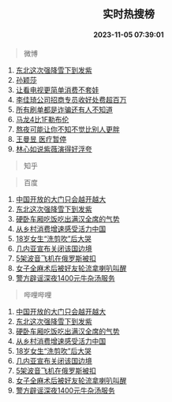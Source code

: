 <div align="center"><h2>实时热搜榜</h2><h4>2023-11-05 07:39:01</h4></div>

> 微博  

1. [东北这次强降雪下到发紫](https://s.weibo.com/weibo?q=%23%E4%B8%9C%E5%8C%97%E8%BF%99%E6%AC%A1%E5%BC%BA%E9%99%8D%E9%9B%AA%E4%B8%8B%E5%88%B0%E5%8F%91%E7%B4%AB%23&t=31&band_rank=1&Refer=top)<br />
2. [孙颖莎](https://s.weibo.com/weibo?q=%E5%AD%99%E9%A2%96%E8%8E%8E&t=31&band_rank=2&Refer=top)<br />
3. [让看电视更简单消费不套娃](https://s.weibo.com/weibo?q=%23%E8%AE%A9%E7%9C%8B%E7%94%B5%E8%A7%86%E6%9B%B4%E7%AE%80%E5%8D%95%E6%B6%88%E8%B4%B9%E4%B8%8D%E5%A5%97%E5%A8%83%23&t=31&band_rank=3&Refer=top)<br />
4. [李佳琦公司招商专员收好处费超百万](https://s.weibo.com/weibo?q=%23%E6%9D%8E%E4%BD%B3%E7%90%A6%E5%85%AC%E5%8F%B8%E6%8B%9B%E5%95%86%E4%B8%93%E5%91%98%E6%94%B6%E5%A5%BD%E5%A4%84%E8%B4%B9%E8%B6%85%E7%99%BE%E4%B8%87%23&t=31&band_rank=4&Refer=top)<br />
5. [所有刷单都是诈骗还有人不知道](https://s.weibo.com/weibo?q=%23%E6%89%80%E6%9C%89%E5%88%B7%E5%8D%95%E9%83%BD%E6%98%AF%E8%AF%88%E9%AA%97%E8%BF%98%E6%9C%89%E4%BA%BA%E4%B8%8D%E7%9F%A5%E9%81%93%23&t=31&band_rank=5&Refer=top)<br />
6. [马龙4比1F勒布伦](https://s.weibo.com/weibo?q=%23%E9%A9%AC%E9%BE%994%E6%AF%941F%E5%8B%92%E5%B8%83%E4%BC%A6%23&t=31&band_rank=6&Refer=top)<br />
7. [熬夜可能让你不知不觉比别人更胖](https://s.weibo.com/weibo?q=%23%E7%86%AC%E5%A4%9C%E5%8F%AF%E8%83%BD%E8%AE%A9%E4%BD%A0%E4%B8%8D%E7%9F%A5%E4%B8%8D%E8%A7%89%E6%AF%94%E5%88%AB%E4%BA%BA%E6%9B%B4%E8%83%96%23&t=31&band_rank=7&Refer=top)<br />
8. [王曼昱 医疗暂停](https://s.weibo.com/weibo?q=%E7%8E%8B%E6%9B%BC%E6%98%B1%20%E5%8C%BB%E7%96%97%E6%9A%82%E5%81%9C&t=31&band_rank=8&Refer=top)<br />
9. [林心如说紫薇演得好浮夸](https://s.weibo.com/weibo?q=%23%E6%9E%97%E5%BF%83%E5%A6%82%E8%AF%B4%E7%B4%AB%E8%96%87%E6%BC%94%E5%BE%97%E5%A5%BD%E6%B5%AE%E5%A4%B8%23&t=31&band_rank=9&Refer=top)<br />

> 知乎  


> 百度  

1. [中国开放的大门只会越开越大](https://www.baidu.com/s?wd=%E4%B8%AD%E5%9B%BD%E5%BC%80%E6%94%BE%E7%9A%84%E5%A4%A7%E9%97%A8%E5%8F%AA%E4%BC%9A%E8%B6%8A%E5%BC%80%E8%B6%8A%E5%A4%A7&sa=fyb_news&rsv_dl=fyb_news)<br />
2. [东北这次强降雪下到发紫](https://www.baidu.com/s?wd=%E4%B8%9C%E5%8C%97%E8%BF%99%E6%AC%A1%E5%BC%BA%E9%99%8D%E9%9B%AA%E4%B8%8B%E5%88%B0%E5%8F%91%E7%B4%AB&sa=fyb_news&rsv_dl=fyb_news)<br />
3. [硬卧车厢吃饭吃出满汉全席的气势](https://www.baidu.com/s?wd=%E7%A1%AC%E5%8D%A7%E8%BD%A6%E5%8E%A2%E5%90%83%E9%A5%AD%E5%90%83%E5%87%BA%E6%BB%A1%E6%B1%89%E5%85%A8%E5%B8%AD%E7%9A%84%E6%B0%94%E5%8A%BF&sa=fyb_news&rsv_dl=fyb_news)<br />
4. [从乡村消费增速感受活力中国](https://www.baidu.com/s?wd=%E4%BB%8E%E4%B9%A1%E6%9D%91%E6%B6%88%E8%B4%B9%E5%A2%9E%E9%80%9F%E6%84%9F%E5%8F%97%E6%B4%BB%E5%8A%9B%E4%B8%AD%E5%9B%BD&sa=fyb_news&rsv_dl=fyb_news)<br />
5. [18岁女生“洗剪吹”后大哭](https://www.baidu.com/s?wd=18%E5%B2%81%E5%A5%B3%E7%94%9F%E2%80%9C%E6%B4%97%E5%89%AA%E5%90%B9%E2%80%9D%E5%90%8E%E5%A4%A7%E5%93%AD&sa=fyb_news&rsv_dl=fyb_news)<br />
6. [几内亚宣布关闭该国边境](https://www.baidu.com/s?wd=%E5%87%A0%E5%86%85%E4%BA%9A%E5%AE%A3%E5%B8%83%E5%85%B3%E9%97%AD%E8%AF%A5%E5%9B%BD%E8%BE%B9%E5%A2%83&sa=fyb_news&rsv_dl=fyb_news)<br />
7. [5架波音飞机在俄罗斯被扣](https://www.baidu.com/s?wd=5%E6%9E%B6%E6%B3%A2%E9%9F%B3%E9%A3%9E%E6%9C%BA%E5%9C%A8%E4%BF%84%E7%BD%97%E6%96%AF%E8%A2%AB%E6%89%A3&sa=fyb_news&rsv_dl=fyb_news)<br />
8. [女子全麻术后被好友轮流拿喇叭叫醒](https://www.baidu.com/s?wd=%E5%A5%B3%E5%AD%90%E5%85%A8%E9%BA%BB%E6%9C%AF%E5%90%8E%E8%A2%AB%E5%A5%BD%E5%8F%8B%E8%BD%AE%E6%B5%81%E6%8B%BF%E5%96%87%E5%8F%AD%E5%8F%AB%E9%86%92&sa=fyb_news&rsv_dl=fyb_news)<br />
9. [警方辟谣深夜1400元牛杂汤服务](https://www.baidu.com/s?wd=%E8%AD%A6%E6%96%B9%E8%BE%9F%E8%B0%A3%E6%B7%B1%E5%A4%9C1400%E5%85%83%E7%89%9B%E6%9D%82%E6%B1%A4%E6%9C%8D%E5%8A%A1&sa=fyb_news&rsv_dl=fyb_news)<br />

> 哔哩哔哩  

1. [中国开放的大门只会越开越大](https://www.baidu.com/s?wd=%E4%B8%AD%E5%9B%BD%E5%BC%80%E6%94%BE%E7%9A%84%E5%A4%A7%E9%97%A8%E5%8F%AA%E4%BC%9A%E8%B6%8A%E5%BC%80%E8%B6%8A%E5%A4%A7&sa=fyb_news&rsv_dl=fyb_news)<br />
2. [东北这次强降雪下到发紫](https://www.baidu.com/s?wd=%E4%B8%9C%E5%8C%97%E8%BF%99%E6%AC%A1%E5%BC%BA%E9%99%8D%E9%9B%AA%E4%B8%8B%E5%88%B0%E5%8F%91%E7%B4%AB&sa=fyb_news&rsv_dl=fyb_news)<br />
3. [硬卧车厢吃饭吃出满汉全席的气势](https://www.baidu.com/s?wd=%E7%A1%AC%E5%8D%A7%E8%BD%A6%E5%8E%A2%E5%90%83%E9%A5%AD%E5%90%83%E5%87%BA%E6%BB%A1%E6%B1%89%E5%85%A8%E5%B8%AD%E7%9A%84%E6%B0%94%E5%8A%BF&sa=fyb_news&rsv_dl=fyb_news)<br />
4. [从乡村消费增速感受活力中国](https://www.baidu.com/s?wd=%E4%BB%8E%E4%B9%A1%E6%9D%91%E6%B6%88%E8%B4%B9%E5%A2%9E%E9%80%9F%E6%84%9F%E5%8F%97%E6%B4%BB%E5%8A%9B%E4%B8%AD%E5%9B%BD&sa=fyb_news&rsv_dl=fyb_news)<br />
5. [18岁女生“洗剪吹”后大哭](https://www.baidu.com/s?wd=18%E5%B2%81%E5%A5%B3%E7%94%9F%E2%80%9C%E6%B4%97%E5%89%AA%E5%90%B9%E2%80%9D%E5%90%8E%E5%A4%A7%E5%93%AD&sa=fyb_news&rsv_dl=fyb_news)<br />
6. [几内亚宣布关闭该国边境](https://www.baidu.com/s?wd=%E5%87%A0%E5%86%85%E4%BA%9A%E5%AE%A3%E5%B8%83%E5%85%B3%E9%97%AD%E8%AF%A5%E5%9B%BD%E8%BE%B9%E5%A2%83&sa=fyb_news&rsv_dl=fyb_news)<br />
7. [5架波音飞机在俄罗斯被扣](https://www.baidu.com/s?wd=5%E6%9E%B6%E6%B3%A2%E9%9F%B3%E9%A3%9E%E6%9C%BA%E5%9C%A8%E4%BF%84%E7%BD%97%E6%96%AF%E8%A2%AB%E6%89%A3&sa=fyb_news&rsv_dl=fyb_news)<br />
8. [女子全麻术后被好友轮流拿喇叭叫醒](https://www.baidu.com/s?wd=%E5%A5%B3%E5%AD%90%E5%85%A8%E9%BA%BB%E6%9C%AF%E5%90%8E%E8%A2%AB%E5%A5%BD%E5%8F%8B%E8%BD%AE%E6%B5%81%E6%8B%BF%E5%96%87%E5%8F%AD%E5%8F%AB%E9%86%92&sa=fyb_news&rsv_dl=fyb_news)<br />
9. [警方辟谣深夜1400元牛杂汤服务](https://www.baidu.com/s?wd=%E8%AD%A6%E6%96%B9%E8%BE%9F%E8%B0%A3%E6%B7%B1%E5%A4%9C1400%E5%85%83%E7%89%9B%E6%9D%82%E6%B1%A4%E6%9C%8D%E5%8A%A1&sa=fyb_news&rsv_dl=fyb_news)<br />
